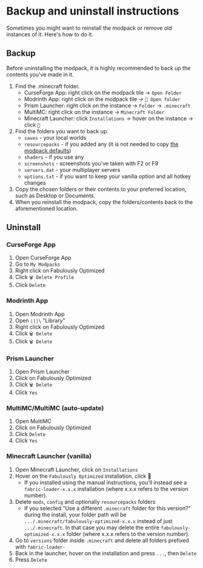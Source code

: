 # Backup and uninstall instructions

Sometimes you might want to reinstall the modpack or remove old instances of it. Here's how to do it.

## Backup

Before uninstalling the modpack, it is highly recommended to back up the contents you've made in it.

1. Find the .minecraft folder.
   * CurseForge App: right click on the modpack tile → `Open Folder`
   * Modrinth App: right click on the modpack tile → `📂 Open folder`
   * Prism Launcher: right click on the instance → `Folder` → `.minecraft`
   * MultiMC: right click on the instance → `Minecraft Folder`
   * Minecraft Launcher: click `Installations` → hover on the instance → click `📁`
2. Find the folders you want to back up.
   * `saves` - your local worlds
   * `resourcepacks` - if you added any (it is not needed to copy [the modpack defaults](changed-options.md#resource-packs))
   * `shaders` - if you use any
   * `screenshots` - screenshots you've taken with F2 or F9
   * `servers.dat` - your multiplayer servers
   * `options.txt` - if you want to keep your vanilla option and all hotkey changes
3. Copy the chosen folders or their contents to your preferred location, such as Desktop or Documents.
4. When you reinstall the modpack, copy the folders/contents back to the aforementioned location.

## Uninstall

### CurseForge App

1. Open CurseForge App
2. Go to `My Modpacks`
3. Right click on Fabulously Optimized
4. Click `🗑️ Delete Profile`
5. Click `Delete`

### Modrinth App

1. Open Modrinth App
2. Open `|||\` "Library"
3. Right click on Fabulously Optimized
4. Click `🗑️ Delete`
5. Click `🗑️ Delete`

### Prism Launcher

1. Open Prism Launcher
2. Click on Fabulously Optimized
3. Click `🗑️ Delete`
4. Click `Yes`

### MultiMC/MultiMC (auto-update)

1. Open MultiMC
2. Click on Fabulously Optimized
3. Click `Delete`
4. Click `Yes`

### Minecraft Launcher (vanilla)

1. Open Minecraft Launcher, click on `Installations`
2. Hover on the `Fabulously Optimized` installation, click 📂
   * If you installed using the manual instructions, you'll instead see a `fabric-loader-x.x.x` installation (where x.x.x refers to the version number).
3. Delete `mods`, `config` and optionally `resourcepacks` folders
   * If you selected "Use a different `.minecraft` folder for this version?" during the install, your folder path will be `.../.minecraft/fabulously-optimized-x.x.x` instead of just `.../.minecraft`. 
In that case you may delete the entire `fabulously-optimized-x.x.x` folder (where x.x.x refers to the version number).
5. Go to `versions` folder inside `.minecraft` and delete all folders prefixed with `fabric-loader-`
6. Back in the launcher, hover on the installation and press `...`, then `Delete`
7. Press `Delete`

